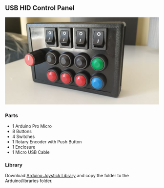 ## USB HID Control Panel

![Image of Control Panel](https://github.com/onurae/usb-hid-control-panel/blob/main/images/IMG_1.jpg)

### Parts

- 1 Arduino Pro Micro
- 8 Buttons
- 4 Switches
- 1 Rotary Encoder with Push Button
- 1 Enclosure
- 1 Micro USB Cable

### Library

Download [Arduino Joystick Library](https://github.com/MHeironimus/ArduinoJoystickLibrary) and copy the folder to the Arduino/libraries folder.

